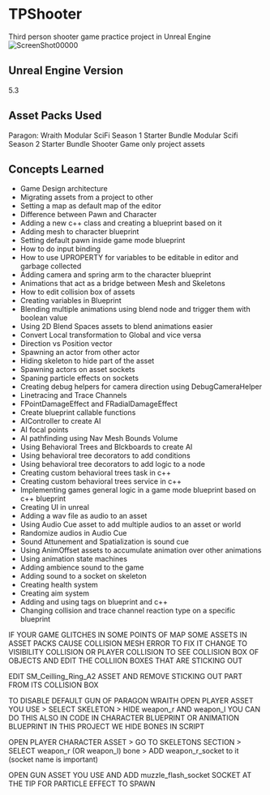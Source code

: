 # TPShooter
Third person shooter game practice project in Unreal Engine
![ScreenShot00000](https://github.com/sinamhdn/unreal-tpshooter/assets/34884156/d21e86f9-b8b5-4bfb-8be8-cd8fbfb3084e)

## Unreal Engine Version
5.3

## Asset Packs Used
Paragon: Wraith
Modular SciFi Season 1 Starter Bundle
Modular Scifi Season 2 Starter Bundle
Shooter Game only project assets

## Concepts Learned
- Game Design architecture
- Migrating assets from a project to other
- Setting a map as default map of the editor
- Difference between Pawn and Character
- Adding a new c++ class and creating a blueprint based on it
- Adding mesh to character blueprint
- Setting default pawn inside game mode blueprint
- How to do input binding
- How to use UPROPERTY for variables to be editable in editor and garbage collected
- Adding camera and spring arm to the character blueprint
- Animations that act as a bridge between Mesh and Skeletons
- How to edit collision box of assets
- Creating variables in Blueprint
- Blending multiple animations using blend node and trigger them with boolean value
- Using 2D Blend Spaces assets to blend animations easier
- Convert Local transformation to Global and vice versa
- Direction vs Position vector
- Spawning an actor from other actor
- Hiding skeleton to hide part of the asset
- Spawning actors on asset sockets
- Spaning particle effects on sockets
- Creating debug helpers for camera direction using DebugCameraHelper
- Linetracing and Trace Channels
- FPointDamageEffect and FRadialDamageEffect
- Create blueprint callable functions
- AIController to create AI
- AI focal points
- AI pathfinding using Nav Mesh Bounds Volume
- Using Behavioral Trees and Blckboards to create AI
- Using behavioral tree decorators to add conditions
- Using behavioral tree decorators to add logic to a node
- Creating custom behavioral trees task in c++
- Creating custom behavioral trees service in c++
- Implementing games general logic in a game mode blueprint based on c++ blueprint
- Creating UI in unreal
- Adding a wav file as audio to an asset
- Using Audio Cue asset to add multiple audios to an asset or world
- Randomize audios in Audio Cue
- Sound Attunement and Spatialization is sound cue
- Using AnimOffset assets to accumulate animation over other animations
- Using animation state machines
- Adding ambience sound to the game
- Adding sound to a socket on skeleton
- Creating health system
- Creating aim system
- Adding and using tags on blueprint and c++
- Changing collision and trace channel reaction type on a specific blueprint

IF YOUR GAME GLITCHES IN SOME POINTS OF MAP
SOME ASSETS IN ASSET PACKS CAUSE COLLISION MESH ERROR
TO FIX IT CHANGE TO VISIBILITY COLLISION OR PLAYER COLLISION
TO SEE COLLISION BOX OF OBJECTS AND EDIT THE COLLIION BOXES THAT ARE STICKING OUT

EDIT SM_Ceilling_Ring_A2 ASSET AND REMOVE STICKING OUT PART FROM ITS COLLISION BOX

TO DISABLE DEFAULT GUN OF PARAGON WRAITH OPEN PLAYER ASSET YOU USE > SELECT SKELETON > HIDE weapon_r AND weapon_l
YOU CAN DO THIS ALSO IN CODE IN CHARACTER BLUEPRINT OR ANIMATION BLUEPRINT
IN THIS PROJECT WE HIDE BONES IN SCRIPT

OPEN PLAYER CHARACTER ASSET > GO TO SKELETONS SECTION > SELECT weapon_r (OR weapon_l) bone > ADD weapon_r_socket to it (socket name is important)

OPEN GUN ASSET YOU USE AND ADD muzzle_flash_socket SOCKET AT THE TIP FOR PARTICLE EFFECT TO SPAWN
